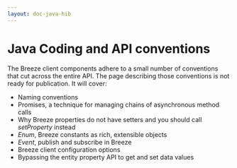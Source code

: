 ```yaml
---
layout: doc-java-hib
---
```

               
#  Java Coding&nbsp;and API conventions

The Breeze client components adhere to a small number of conventions that cut across the entire API. The page describing those conventions is not ready for publication. It will cover:</p>
                   
+ Naming conventions
+ Promises, a technique for managing chains of asynchronous method calls
+ Why Breeze properties do not have setters and you should call *setProperty* instead
+ *Enum*, Breeze constants as rich, extensible objects
+ *Event*, publish and subscribe in Breeze
+ Breeze client configuration options
+ Bypassing the entity property API to get and set data values
